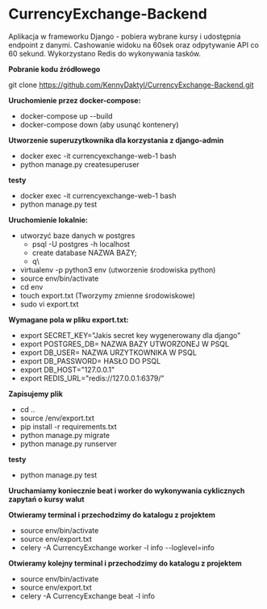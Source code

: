 # CurrencyExchange-Backend
Aplikacja w frameworku Django - pobiera wybrane kursy i udostępnia endpoint z danymi. Cashowanie widoku na 60sek oraz odpytywanie API co 60 sekund. Wykorzystano Redis do wykonywania tasków.

**Pobranie kodu źródłowego**

git clone https://github.com/KennyDaktyl/CurrencyExchange-Backend.git

**Uruchomienie przez docker-compose:**
 - docker-compose up --build
 - docker-compose down (aby usunąć kontenery)

**Utworzenie superuzytkownika dla korzystania z django-admin**
 - docker exec -it currencyexchange-web-1 bash
 - python manage.py createsuperuser

**testy**
 - docker exec -it currencyexchange-web-1 bash
 - python manage.py test

**Uruchomienie lokalnie:**
  - utworzyć baze danych w postgres
    - psql -U postgres -h localhost
    - create database NAZWA BAZY;
    - q\
- virtualenv -p python3 env  (utworzenie środowiska python)
- source env/bin/activate
- cd env
- touch export.txt (Tworzymy zmienne środowiskowe)
- sudo vi export.txt

**Wymagane pola w pliku export.txt:**
- export SECRET_KEY="Jakis secret key wygenerowany dla django"
- export POSTGRES_DB= NAZWA BAZY UTWORZONEJ W PSQL
- export DB_USER= NAZWA URZYTKOWNIKA W PSQL
- export DB_PASSWORD= HASŁO DO PSQL
- export DB_HOST="127.0.0.1"
- export REDIS_URL="redis://127.0.0.1:6379/"

**Zapisujemy plik**
- cd ..
- source /env/export.txt
- pip install -r requirements.txt
- python manage.py migrate
- python manage.py runserver

**testy**
 - python manage.py test


**Uruchamiamy koniecznie beat i worker do wykonywania cyklicznych zapytań o kursy walut**

**Otwieramy terminal i przechodzimy do katalogu z projektem**
- source env/bin/activate
- source env/export.txt
- celery -A CurrencyExchange worker -l info --loglevel=info

**Otwieramy kolejny terminal i przechodzimy do katalogu z projektem**
- source env/bin/activate
- source env/export.txt
- celery -A CurrencyExchange beat -l info
